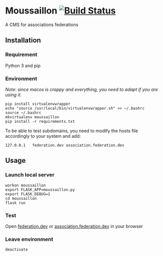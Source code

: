 # Moussaillon [![Build Status](https://travis-ci.org/Moussaillons/Moussaillon.svg?branch=master)](https://travis-ci.org/Moussaillons/Moussaillon)
A CMS for associations federations

## Installation
### Requirement
Python 3 and pip

### Environment

_Note: since macos is crappy and everything, you need to adapt if you are using it._

```
pip install virtualenvwrapper
echo "source /usr/local/bin/virtualenvwrapper.sh" >> ~/.bashrc
source ~/.bashrc
mkvirtualenv moussaillon
pip install -r requirements.txt
```

To be able to test subdomains, you need to modify the hosts file accordingly to your system and add:

```
127.0.0.1   federation.dev association.federation.dev
```

## Usage
### Launch local server
```
workon moussaillon
export FLASK_APP=moussaillon.py
export FLASK_DEBUG=1
cd moussaillon
flask run
```

### Test
Open [federation.dev](http://federation.dev:5000) or [association.federation.dev](http://association.federation.dev:5000) in your browser

### Leave environment
```
deactivate
```
